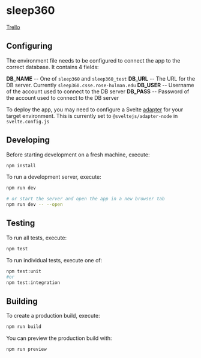 # sleep360

[Trello](https://trello.com/b/znyUeNsl)

## Configuring

The environment file needs to be configured to connect the app to the correct database. It contains 4 fields:

**DB_NAME** -- One of `sleep360` and `sleep360_test`
**DB_URL** -- The URL for the DB server. Currently `sleep360.csse.rose-hulman.edu`
**DB_USER** -- Username of the account used to connect to the DB server
**DB_PASS** -- Password of the account used to connect to the DB server

To deploy the app, you may need to configure a Svelte [adapter](https://kit.svelte.dev/docs/adapters) for your target environment. This is currently set to `@sveltejs/adapter-node` in `svelte.config.js`

## Developing

Before starting development on a fresh machine, execute:

```bash
npm install
```

To run a development server, execute:

```bash
npm run dev

# or start the server and open the app in a new browser tab
npm run dev -- --open
```

## Testing

To run all tests, execute:

```bash
npm test
```

To run individual tests, execute one of:

```bash
npm test:unit
#or
npm test:integration
```

## Building

To create a production build, execute:

```bash
npm run build
```

You can preview the production build with:

```bash
npm run preview
```
